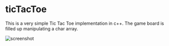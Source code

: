 # ticTacToe

This is a very simple Tic Tac Toe implementation in c++. The game board is filled up manipulating a char array.

![screenshot](ticTacToe/screenShot1.jpg)


